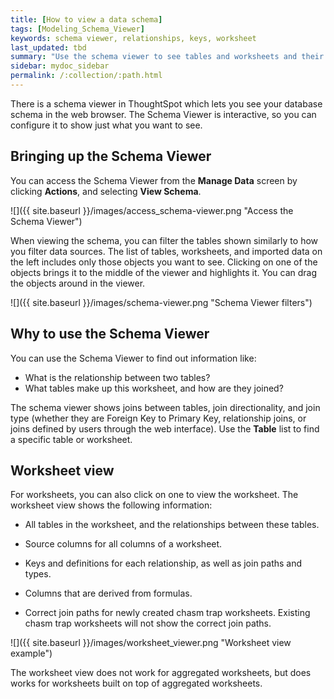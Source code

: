 ```yaml
---
title: [How to view a data schema]
tags: [Modeling_Schema_Viewer]
keywords: schema viewer, relationships, keys, worksheet
last_updated: tbd
summary: "Use the schema viewer to see tables and worksheets and their relationships. "
sidebar: mydoc_sidebar
permalink: /:collection/:path.html
---
```

There is a schema viewer in ThoughtSpot which lets you see your database schema in the web browser. The Schema Viewer is interactive, so you can configure it to show just what you want to see.

## Bringing up the Schema Viewer

You can access the Schema Viewer from the **Manage Data** screen by clicking **Actions**, and selecting **View Schema**.

 ![]({{ site.baseurl }}/images/access_schema-viewer.png "Access the Schema Viewer")

When viewing the schema, you can filter the tables shown similarly to how you filter data sources. The list of tables, worksheets, and imported data on the left includes only those objects you want to see. Clicking on one of the objects brings it to the middle of the viewer and highlights it. You can drag the objects around in the viewer.

 ![]({{ site.baseurl }}/images/schema-viewer.png "Schema Viewer filters")

## Why to use the Schema Viewer

You can use the Schema Viewer to find out information like:

-   What is the relationship between two tables?
-   What tables make up this worksheet, and how are they joined?

The schema viewer shows joins between tables, join directionality, and join type (whether they are Foreign Key to Primary Key, relationship joins, or joins defined by users through the web interface). Use the **Table** list to find a specific table or worksheet.

## Worksheet view

For worksheets, you can also click on one to view the worksheet. The worksheet view shows the following information:

-   All tables in the worksheet, and the relationships between these tables.
-   Source columns for all columns of a worksheet.

-   Keys and definitions for each relationship, as well as join paths and types.

-   Columns that are derived from formulas.

-   Correct join paths for newly created chasm trap worksheets. Existing chasm trap worksheets will not show the correct join paths.


 ![]({{ site.baseurl }}/images/worksheet_viewer.png "Worksheet view example")

The worksheet view does not work for aggregated worksheets, but does works for worksheets built on top of aggregated worksheets.
